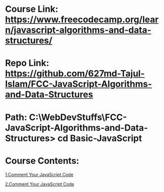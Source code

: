 # Course Link: https://www.freecodecamp.org/learn/javascript-algorithms-and-data-structures/

# Repo Link: https://github.com/627md-Tajul-Islam/FCC-JavaScript-Algorithms-and-Data-Structures

# Path: C:\WebDevStuffs\FCC-JavaScript-Algorithms-and-Data-Structures> cd Basic-JavaScript


# Course Contents:
<a href="https://www.freecodecamp.org/learn/javascript-algorithms-and-data-structures/">1.Comment Your JavaScript Code  </a>

<a href="https://www.freecodecamp.org/learn/javascript-algorithms-and-data-structures/">2.Comment Your JavaScript Code  </a>